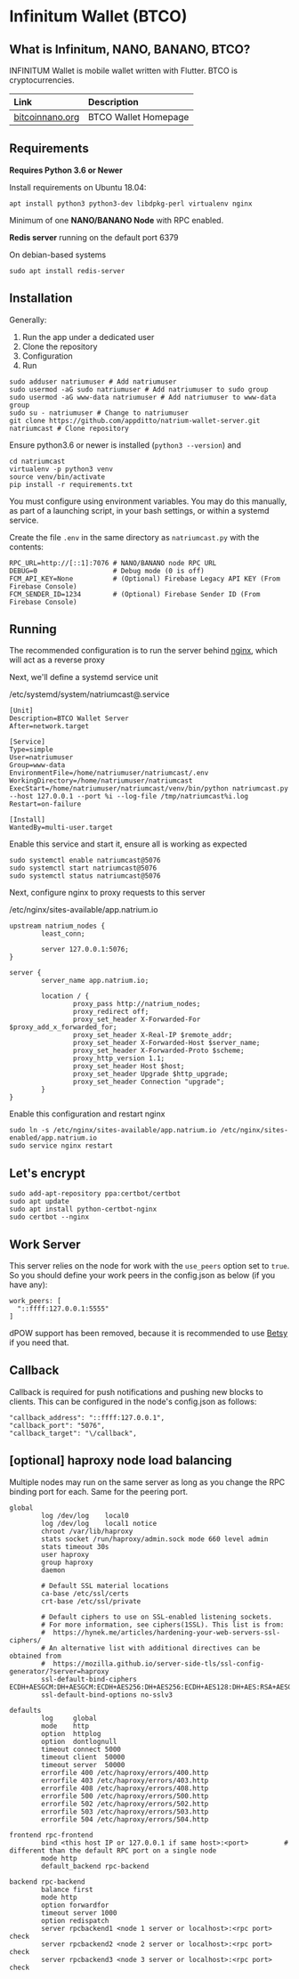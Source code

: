 # Infinitum Wallet (BTCO)

## What is Infinitum, NANO, BANANO, BTCO?

INFINITUM Wallet is mobile wallet written with Flutter. BTCO is cryptocurrencies.

| Link | Description |
| :----- | :------ |
[bitcoinnano.org](https://bitcoinnano.org) | BTCO Wallet Homepage

## Requirements

**Requires Python 3.6 or Newer**

Install requirements on Ubuntu 18.04:
```
apt install python3 python3-dev libdpkg-perl virtualenv nginx
```

Minimum of one **NANO/BANANO Node** with RPC enabled.

**Redis server** running on the default port 6379

On debian-based systems

```
sudo apt install redis-server
```

## Installation

Generally:

1) Run the app under a dedicated user
2) Clone the repository
3) Configuration
4) Run

```
sudo adduser natriumuser # Add natriumuser
sudo usermod -aG sudo natriumuser # Add natriumuser to sudo group
sudo usermod -aG www-data natriumuser # Add natriumuser to www-data group
sudo su - natriumuser # Change to natriumuser
git clone https://github.com/appditto/natrium-wallet-server.git natriumcast # Clone repository
```

Ensure python3.6 or newer is installed (`python3 --version`) and

```
cd natriumcast
virtualenv -p python3 venv
source venv/bin/activate
pip install -r requirements.txt
```

You must configure using environment variables. You may do this manually, as part of a launching script, in your bash settings, or within a systemd service.

Create the file `.env` in the same directory as `natriumcast.py` with the contents:

```
RPC_URL=http://[::1]:7076 # NANO/BANANO node RPC URL
DEBUG=0                   # Debug mode (0 is off)
FCM_API_KEY=None          # (Optional) Firebase Legacy API KEY (From Firebase Console)
FCM_SENDER_ID=1234        # (Optional) Firebase Sender ID (From Firebase Console)
```

## Running

The recommended configuration is to run the server behind [nginx](https://www.nginx.com/), which will act as a reverse proxy

Next, we'll define a systemd service unit

/etc/systemd/system/natriumcast@.service
```
[Unit]
Description=BTCO Wallet Server
After=network.target

[Service]
Type=simple
User=natriumuser
Group=www-data
EnvironmentFile=/home/natriumuser/natriumcast/.env
WorkingDirectory=/home/natriumuser/natriumcast
ExecStart=/home/natriumuser/natriumcast/venv/bin/python natriumcast.py --host 127.0.0.1 --port %i --log-file /tmp/natriumcast%i.log
Restart=on-failure

[Install]
WantedBy=multi-user.target
```

Enable this service and start it, ensure all is working as expected

```
sudo systemctl enable natriumcast@5076
sudo systemctl start natriumcast@5076
sudo systemctl status natriumcast@5076
```

Next, configure nginx to proxy requests to this server

/etc/nginx/sites-available/app.natrium.io

```
upstream natrium_nodes {
        least_conn;

        server 127.0.0.1:5076;
}

server {
        server_name app.natrium.io;

        location / {
                proxy_pass http://natrium_nodes;
                proxy_redirect off;
                proxy_set_header X-Forwarded-For $proxy_add_x_forwarded_for;
                proxy_set_header X-Real-IP $remote_addr;
                proxy_set_header X-Forwarded-Host $server_name;
                proxy_set_header X-Forwarded-Proto $scheme;
                proxy_http_version 1.1;
                proxy_set_header Host $host;
                proxy_set_header Upgrade $http_upgrade;
                proxy_set_header Connection "upgrade";
        }
}

```

Enable this configuration and restart nginx

```
sudo ln -s /etc/nginx/sites-available/app.natrium.io /etc/nginx/sites-enabled/app.natrium.io
sudo service nginx restart
```

## Let's encrypt

```
sudo add-apt-repository ppa:certbot/certbot
sudo apt update
sudo apt install python-certbot-nginx 
sudo certbot --nginx
```

## Work Server

This server relies on the node for work with the `use_peers` option set to `true`. So you should define your work peers in the config.json as below (if you have any):

```
work_peers: [
  "::ffff:127.0.0.1:5555"
]
```

dPOW support has been removed, because it is recommended to use [Betsy](https://github.com/bbedward/betsy-middleware) if you need that.

## Callback

Callback is required for push notifications and pushing new blocks to clients. This can be configured in the node's config.json as follows:

```
"callback_address": "::ffff:127.0.0.1",
"callback_port": "5076",
"callback_target": "\/callback",
```

## [optional] haproxy node load balancing
Multiple nodes may run on the same server as long as you change the RPC binding port for each. Same for the peering port.
```
global
        log /dev/log    local0
        log /dev/log    local1 notice
        chroot /var/lib/haproxy
        stats socket /run/haproxy/admin.sock mode 660 level admin
        stats timeout 30s
        user haproxy
        group haproxy
        daemon

        # Default SSL material locations
        ca-base /etc/ssl/certs
        crt-base /etc/ssl/private

        # Default ciphers to use on SSL-enabled listening sockets.
        # For more information, see ciphers(1SSL). This list is from:
        #  https://hynek.me/articles/hardening-your-web-servers-ssl-ciphers/
        # An alternative list with additional directives can be obtained from
        #  https://mozilla.github.io/server-side-tls/ssl-config-generator/?server=haproxy
        ssl-default-bind-ciphers ECDH+AESGCM:DH+AESGCM:ECDH+AES256:DH+AES256:ECDH+AES128:DH+AES:RSA+AESGCM:RSA+AES:!aNULL:!MD5:!DSS
        ssl-default-bind-options no-sslv3

defaults
        log     global
        mode    http
        option  httplog
        option  dontlognull
        timeout connect 5000
        timeout client  50000
        timeout server  50000
        errorfile 400 /etc/haproxy/errors/400.http
        errorfile 403 /etc/haproxy/errors/403.http
        errorfile 408 /etc/haproxy/errors/408.http
        errorfile 500 /etc/haproxy/errors/500.http
        errorfile 502 /etc/haproxy/errors/502.http
        errorfile 503 /etc/haproxy/errors/503.http
        errorfile 504 /etc/haproxy/errors/504.http

frontend rpc-frontend
        bind <this host IP or 127.0.0.1 if same host>:<port>         # different than the default RPC port on a single node
        mode http
        default_backend rpc-backend
        
backend rpc-backend
        balance first
        mode http
        option forwardfor
        timeout server 1000
        option redispatch
        server rpcbackend1 <node 1 server or localhost>:<rpc port> check
        server rpcbackend2 <node 2 server or localhost>:<rpc port> check
        server rpcbackend3 <node 3 server or localhost>:<rpc port> check
```
